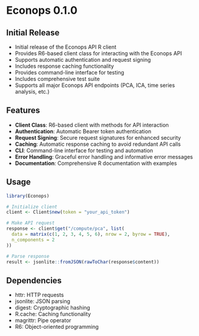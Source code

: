 # Econops 0.1.0

## Initial Release

* Initial release of the Econops API R client
* Provides R6-based client class for interacting with the Econops API
* Supports automatic authentication and request signing
* Includes response caching functionality
* Provides command-line interface for testing
* Includes comprehensive test suite
* Supports all major Econops API endpoints (PCA, ICA, time series analysis, etc.)

## Features

* **Client Class**: R6-based client with methods for API interaction
* **Authentication**: Automatic Bearer token authentication
* **Request Signing**: Secure request signatures for enhanced security
* **Caching**: Automatic response caching to avoid redundant API calls
* **CLI**: Command-line interface for testing and automation
* **Error Handling**: Graceful error handling and informative error messages
* **Documentation**: Comprehensive R documentation with examples

## Usage

```r
library(Econops)

# Initialize client
client <- Client$new(token = "your_api_token")

# Make API request
response <- client$get("/compute/pca", list(
  data = matrix(c(1, 2, 3, 4, 5, 6), nrow = 2, byrow = TRUE),
  n_components = 2
))

# Parse response
result <- jsonlite::fromJSON(rawToChar(response$content))
```

## Dependencies

* httr: HTTP requests
* jsonlite: JSON parsing
* digest: Cryptographic hashing
* R.cache: Caching functionality
* magrittr: Pipe operator
* R6: Object-oriented programming

